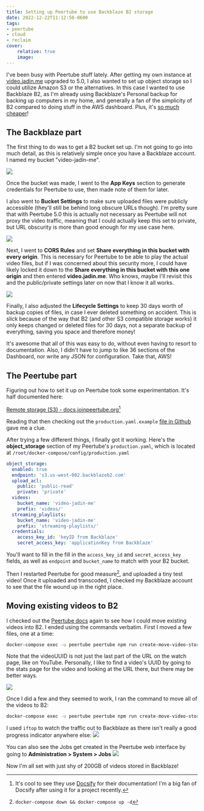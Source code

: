 ```yaml
---
title: Setting up Peertube to use Backblaze B2 storage
date: 2022-12-22T11:12:50-0600
tags:
- peertube
- cloud
- reclaim
cover:
    relative: true
    image: 
---
```


I've been busy with Peertube stuff lately. After getting my own instance at [video.jadin.me](https://video.jadin.me) upgraded to 5.0, I also wanted to set up object storage so I could utilize Amazon S3 or the alternatives. In this case I wanted to use Backblaze B2, as I'm already using Backblaze's Personal backup for backing up computers in my home, and generally a fan of the simplicity of B2 compared to doing stuff in the AWS dashboard. Plus, it's [so much cheaper](https://www.backblaze.com/b2/cloud-storage-pricing.html)!

## The Backblaze part

The first thing to do was to get a B2 bucket set up. I'm not going to go into much detail, as this is relatively simple once you have a Backblaze account. I named my bucket "video-jadin-me".

![](Pasted%20image%2020221222115158.png)

Once the bucket was made, I went to the **App Keys** section to generate credentials for Peertube to use, then made note of them for later.

I also went to **Bucket Settings** to make sure uploaded files were publicly accessible (they'll still be behind long obscure URLs though). I'm pretty sure that with Peertube 5.0 this is actually not necessary as Peertube will not proxy the video traffic, meaning that I could actually keep this set to private, but URL obscurity is more than good enough for my use case here.

![](Capture%202022-12-22T115640.png)

Next, I went to **CORS Rules** and set **Share everything in this bucket with every origin**. This is necessary for Peertube to be able to play the actual video files, but if I was concerned about this security more, I could have likely locked it down to the **Share everything in this bucket with this one origin** and then entered **video.jadin.me**. Who knows, maybe I'll revisit this and the public/private settings later on now that I know it all works.

![](Pasted%20image%2020221222122255.png)

Finally, I also adjusted the **Lifecycle Settings** to keep 30 days worth of backup copies of files, in case I ever deleted something on accident. This is slick because of the way that B2 (and other S3 compatible storage works) it only keeps changed or deleted files for 30 days, not a separate backup of everything, saving you space and therefore money!

It's awesome that all of this was easy to do, without even having to resort to documentation. Also, I didn't have to jump to like 36 sections of the Dashboard, nor write any JSON for configuration. Take that, AWS!

## The Peertube part

Figuring out how to set it up on Peertube took some experimentation. It's half documented here:

[Remote storage (S3) - docs.joinpeertube.org](https://docs.joinpeertube.org/admin-remote-storage?id=remote-storage-s3)[^1]

Reading that then checking out the `production.yaml.example` [file in Github](https://github.com/Chocobozzz/PeerTube/blob/develop/config/production.yaml.example) gave me a clue.
[^1]: It's cool to see they use [Docsify](https://docsify.js.org) for their documentation! I'm a big fan of Docsify after using it for a project recently.

After trying a few different things, I finally got it working.  Here's the **object_storage** section of my Peertube's `production.yaml`, which is located at `/root/docker-compose/config/production.yaml`

```yaml
object_storage:
  enabled: true
  endpoint: 's3.us-west-002.backblazeb2.com'
  upload_acl:
    public: 'public-read'
    private: 'private'
  videos:
    bucket_name: 'video-jadin-me'
    prefix: 'videos/'
  streaming_playlists:
    bucket_name: 'video-jadin-me'
    prefix: 'streaming-playlists/'
  credentials:
    access_key_id: 'keyID from Backblaze'
    secret_access_key: 'applicationKey from Backblaze'
```

You'll want to fill in the fill in the `access_key_id` and `secret_access_key` fields, as well as `endpoint` and `bucket_name` to match with your B2 bucket.

Then I restarted Peertube for good measure[^2], and uploaded a tiny test video! Once it uploaded and transcoded, I checked my Backblaze account to see that the file wound up in the right place.

[^2]: `docker-compose down && docker-compose up -d`

## Moving existing videos to B2
I checked out the [Peertube docs](https://docs.joinpeertube.org/maintain-tools?id=create-move-video-storage-jobjs) again to see how I could move existing videos into B2. I ended using the commands verbatim. First I moved a few files, one at a time:
```bash
docker-compose exec -u peertube peertube npm run create-move-video-storage-job -- --to-object-storage -v [videoUUID]
```

Note that the videoUUID is not just the last part of the URL on the watch page, like on YouTube. Personally, I like to find a video's UUID by going to the stats page for the video and looking at the URL there, but there may be better ways.

![](Capture%202022-12-22T121853.png)

Once I did a few and they seemed to work, I ran the command to move all of the videos to B2:
```bash
docker-compose exec -u peertube peertube npm run create-move-video-storage-job -- --to-object-storage --all-videos
```

I used `iftop` to watch the traffic out to Backblaze as there isn't really a good progress indicator anywhere else:
![](Pasted%20image%2020221222122309.png)

You can also see the Jobs get created in the Peertube web interface by going to **Administration > System > Jobs**
![](Pasted%20image%2020221222122414.png)

Now I'm all set with just shy of 200GB of videos stored in Backblaze!